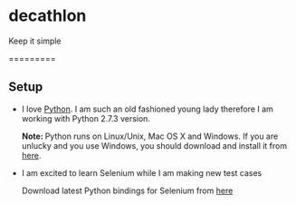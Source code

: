 decathlon
=========

Keep it simple

=========

<h2>Setup</h2>

<ul>

<li> I love <a href="http://www.python.org/">Python</a>. I am such an old fashioned young lady therefore I am working with  Python 2.7.3 version.
<p><strong>Note: </strong>Python runs on Linux/Unix, Mac OS X and Windows. If you are unlucky and you use Windows, you should download and install it from
<a href="http://www.python.org/download">here</a>.</p></li>
<li> I am excited to learn Selenium while I am making new test cases 
<p> Download latest Python bindings for Selenium from <a href="https://pypi.python.org/pypi/selenium">here</a></p></li>
</ul>
